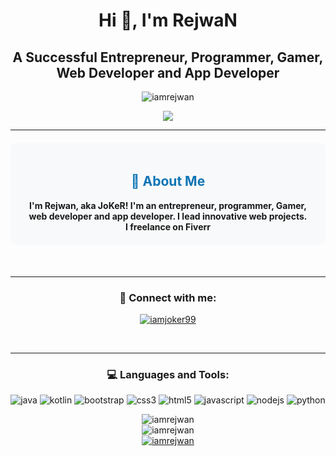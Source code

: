 <div align="center">
    <h1>Hi 👋, I'm RejwaN</h1>
    <h2>A Successful Entrepreneur, Programmer, Gamer, Web Developer and App Developer</h2>

<p align="center"> <img src="https://komarev.com/ghpvc/?username=iamrejwan&label=Profile%20views&color=0e75b6&style=flat" alt="iamrejwan" /> </p>

<p align="center">
<img src="https://github-stats-alpha.vercel.app/api/?username=iamrejwan&cc=000&tc=00ff00&ic=fff000&bc=fff" align="center">
</p>
<hr>
    <div style="background-color: #f8f9fa; padding: 20px; margin: 20px 0; border-radius: 10px;">
    <h2 style="color: #0e75b6;">👤 About Me</h2>
        <strong>I'm Rejwan, aka JoKeR! I'm an entrepreneur, programmer, Gamer, web developer and app developer. I lead innovative web projects. <br> I freelance on Fiverr</strong>
    </div>
<br/>
<hr>
<h3 align="center">🤝 Connect with me:</h3>
<p align="center">
    <a href="https://t.me/iamjoker99" target="blank">
        <img src="https://img.shields.io/badge/Telegram-0088cc?style=flat-square&logo=telegram&logoColor=white" alt="iamjoker99" />
    </a>
</p>
<br/>
<hr>
<div align="center">
    <h3>💻 Languages and Tools:</h3>
    <p>
        <img src="https://img.shields.io/badge/Java-ED8B00?style=flat-square&logo=openjdk&logoColor=white" alt="java" />
        <img src="https://img.shields.io/badge/Kotlin-7F52FF?style=flat-square&logo=Kotlin&logoColor=white" alt="kotlin" />
        <img src="https://img.shields.io/badge/Bootstrap-7952B3?style=flat-square&logo=bootstrap&logoColor=white" alt="bootstrap" />
        <img src="https://img.shields.io/badge/CSS3-1572B6?style=flat-square&logo=css3&logoColor=white" alt="css3" />
        <img src="https://img.shields.io/badge/HTML5-E34F26?style=flat-square&logo=html5&logoColor=white" alt="html5" />
        <img src="https://img.shields.io/badge/JavaScript-F7DF1E?style=flat-square&logo=javascript&logoColor=black" alt="javascript" />
        <img src="https://img.shields.io/badge/Node.js-339933?style=flat-square&logo=nodedotjs&logoColor=white" alt="nodejs" />
        <img src="https://img.shields.io/badge/Python-3776AB?style=flat-square&logo=python&logoColor=white" alt="python" />
    </p>
</div>

<div align="center">
    <img src="https://github-readme-stats.vercel.app/api/top-langs?username=iamrejwan&show_icons=true&theme=algolia&layout=compact" alt="iamrejwan" />
</div>

<div align="center">
    <img src="https://github-readme-stats.vercel.app/api?username=iamrejwan&show_icons=true&theme=algolia" alt="iamrejwan" />
</div>

<div align="center">
    <a href="https://github.com/ryo-ma/github-profile-trophy">
        <img src="https://github-profile-trophy.vercel.app/?username=iamrejwan&theme=onedark" alt="iamrejwan" />
    </a>
</div>
